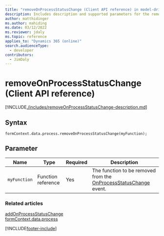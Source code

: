 ```yaml
---
title: "removeOnProcessStatusChange (Client API reference) in model-driven apps"
description: Includes description and supported parameters for the removeOnProcessStatusChange method.
author: matthidinger
ms.author: mahiding
ms.date: 03/12/2022
ms.reviewer: jdaly
ms.topic: reference
applies_to: "Dynamics 365 (online)"
search.audienceType: 
  - developer
contributors:
  - JimDaly
---
```

# removeOnProcessStatusChange (Client API reference)

[!INCLUDE[./includes/removeOnProcessStatusChange-description.md](./includes/removeOnProcessStatusChange-description.md)]

## Syntax

`formContext.data.process.removeOnProcessStatusChange(myFunction);`

## Parameter

|Name|Type|Required|Description|
|--|--|--|--|
|`myFunction`|Function reference|Yes|The function to be removed from the [OnProcessStatusChange](../../events/onprocessstatuschange.md) event.|

### Related articles

[addOnProcessStatusChange](addOnProcessStatusChange.md)   
[formContext.data.process](../../formContext-data-process.md)
 
[!INCLUDE[footer-include](../../../../../../includes/footer-banner.md)]
